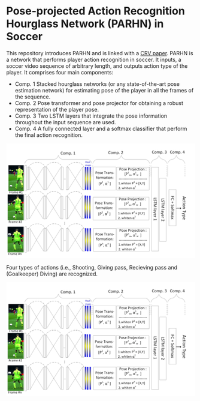 # Pose-projected Action Recognition Hourglass Network (PARHN) in Soccer

This repository introduces PARHN and is linked with a [CRV paper](https://ieeexplore.ieee.org/abstract/document/8781607). PARHN is a network that performs player action recognition in soccer. It inputs, a soccer video sequence of arbitrary length, and outputs action type of the player. It comprises four main components: 
+ Comp. 1 Stacked hourglass networks (or any state-of-the-art pose estimation network) for estimating pose of the player in all the frames of the sequence.
+ Comp. 2 Pose transformer and pose projector for obtaining a robust representation of the player pose. 
+ Comp. 3 Two LSTM layers that integrate the pose information throughout the input sequence are used. 
+ Comp. 4 A fully connected layer and a softmax classifier that perform the final action recognition.



<p align="center">
  <img width="800" src="https://github.com/MehrnazFani/Action-Recognition-in-Soccer/blob/81e0e43bbb4e4442ec2360f0ba23272c7bdacfb7/images/PARHN.jpg" alt="PAHRN"
</p>

Four types of actions (i.e., Shooting, Giving pass, Recieving pass and (Goalkeeper) Diving) are recognized.
  <p align="center">
  <img width="800" src="https://github.com/MehrnazFani/Action-Recognition-in-Soccer/blob/81e0e43bbb4e4442ec2360f0ba23272c7bdacfb7/images/PARHN.jpg" alt="PAHRN"
</p>
